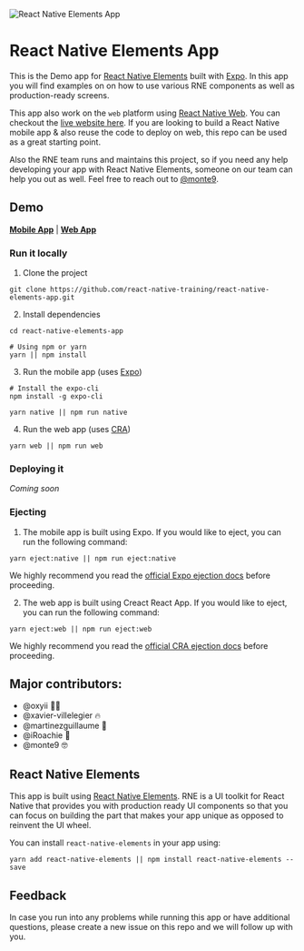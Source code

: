 ![React Native Elements App](https://user-images.githubusercontent.com/5962998/37248832-a7060286-24b1-11e8-94a8-847ab6ded4ec.png)

# React Native Elements App

This is the Demo app for [React Native Elements](https://github.com/react-native-training/react-native-elements) built with [Expo](https://expo.io/). In this app you will find examples on on how to use various RNE components as well as production-ready screens.

This app also work on the `web` platform using [React Native Web](). You can checkout the [live website here](). If you are looking to build a React Native mobile app & also reuse the code to deploy on web, this repo can be used as a great starting point.

Also the RNE team runs and maintains this project, so if you need any help developing your app with React Native Elements, someone on our team can help you out as well. Feel free to reach out to [@monte9]().

## Demo

**[Mobile App](https://expo.io/@monte9/react-native-elements-app)** | **[Web App]()**

### Run it locally

1. Clone the project

```
git clone https://github.com/react-native-training/react-native-elements-app.git
```

2. Install dependencies

```
cd react-native-elements-app

# Using npm or yarn
yarn || npm install
```

3. Run the mobile app (uses [Expo]())

```
# Install the expo-cli
npm install -g expo-cli

yarn native || npm run native
```

4. Run the web app (uses [CRA]())

```
yarn web || npm run web
```

### Deploying it

_Coming soon_

### Ejecting

1. The mobile app is built using Expo. If you would like to eject, you can run the following command:

```
yarn eject:native || npm run eject:native
```

We highly recommend you read the [official Expo ejection docs](https://docs.expo.io/versions/latest/expokit/eject/) before proceeding.

2. The web app is built using Creact React App. If you would like to eject, you can run the following command:

```
yarn eject:web || npm run eject:web
```

We highly recommend you read the [official CRA ejection docs](https://github.com/facebook/create-react-app/blob/master/packages/react-scripts/template/README.md#npm-run-eject) before proceeding.

## Major contributors:

- @oxyii 💪🏼
- @xavier-villelegier 🔥
- @martinezguillaume 🎸
- @iRoachie 💯
- @monte9 🤓

## React Native Elements

This app is built using [React Native Elements](). RNE is a UI toolkit for React Native that provides you with production ready UI components so that you can focus on building the part that makes your app unique as opposed to reinvent the UI wheel.

You can install `react-native-elements` in your app using:

```
yarn add react-native-elements || npm install react-native-elements --save
```

## Feedback

In case you run into any problems while running this app or have additional questions, please create a new issue on this repo and we will follow up with you.

